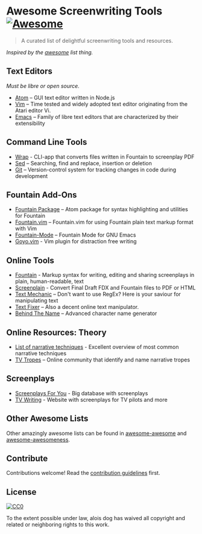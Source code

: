 # Awesome Screenwriting Tools [![Awesome](https://cdn.rawgit.com/sindresorhus/awesome/d7305f38d29fed78fa85652e3a63e154dd8e8829/media/badge.svg)](https://github.com/sindresorhus/awesome)

> A curated list of delightful screenwriting tools and resources.

*Inspired by the [awesome](https://github.com/sindresorhus/awesome) list thing.*

## Text Editors
*Must be libre or open source.*

- [Atom](https://atom.io/) – GUI text editor written in Node.js 
- [Vim](https://www.vim.org/) – Time tested and widely adopted text editor originating from the Atari editor Vi.
- [Emacs](https://www.gnu.org/software/emacs/) – Family of libre text editors that are characterized by their extensibility 

## Command Line Tools
- [Wrap](https://wraparound.github.io/) - CLI-app that converts files written in Fountain to screenplay PDF  
- [Sed](https://www.geeksforgeeks.org/sed-command-in-linux-unix-with-examples/) – Searching, find and replace, insertion or deletion  
- [Git](https://git-scm.com/) – Version-control system for tracking changes in code during development  

## Fountain Add-Ons

- [Fountain Package](https://atom.io/packages/fountain) – Atom package for syntax highlighting and utilities for Fountain
- [Fountain.vim](https://github.com/JenniferMack/fountain.vim) – Fountain.vim for using Fountain plain text markup format with Vim  
- [Fountain-Mode](https://github.com/rnkn/fountain-mode) – Fountain Mode for GNU Emacs 
- [Goyo.vim](https://github.com/junegunn/goyo.vim) - Vim plugin for distraction free writing  

## Online Tools

- [Fountain](https://fountain.io/) - Markup syntax for writing, editing and sharing screenplays in plain, human-readable, text  
- [Screenplain](http://www.screenplain.com/) - Convert Final Draft FDX and Fountain files to PDF or HTML  
- [Text Mechanic](https://textmechanic.com/) – Don't want to use RegEx? Here is your saviour for manipulating text  
- [Text Fixer](https://www.textfixer.com/) – Also a decent online text manipulator.
- [Behind The Name](http://www.behindthename.com/random/) – Advanced character name generator

## Online Resources: Theory

- [List of narrative techniques](https://en.wikipedia.org/wiki/List_of_narrative_techniques) - Excellent overview of most common narrative techniques  
- [TV Tropes](https://tvtropes.org/) – Online community that identify and name narrative tropes  

## Screenplays

- [Screenplays For You](https://sfy.ru/scripts) - Big database with screenplays  
- [TV Writing](https://sites.google.com/site/tvwriting/home) - Website with screenplays for TV pilots and more  

## Other Awesome Lists

Other amazingly awesome lists can be found in [awesome-awesome](https://github.com/emijrp/awesome-awesome) and [awesome-awesomeness](https://github.com/bayandin/awesome-awesomeness).

## Contribute

Contributions welcome! Read the [contribution guidelines](contributing.md) first.

## License

[![CC0](http://i.creativecommons.org/p/zero/1.0/88x31.png)](http://creativecommons.org/publicdomain/zero/1.0/)

To the extent possible under law, alois dog has waived all copyright and related or neighboring rights to this work.



